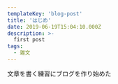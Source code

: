```yaml
---
templateKey: 'blog-post'
title: 'はじめ'
date: 2019-06-19T15:04:10.000Z
description: >-
  first post
tags:
  - 雑文
---
```


文章を書く練習にブログを作り始めた
